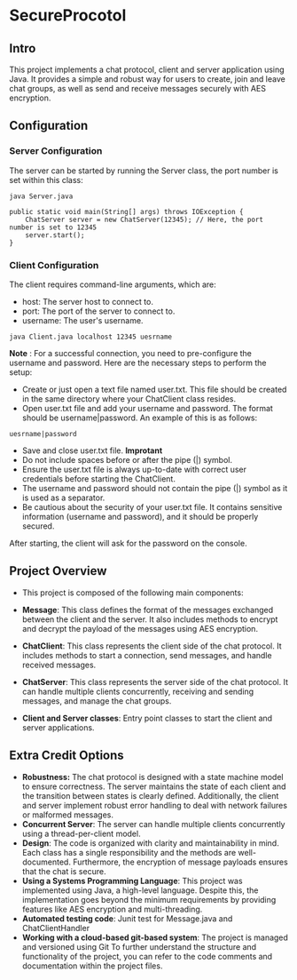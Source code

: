 # SecureProcotol
## Intro
This project implements a chat protocol, client and server application using Java. It provides a simple and robust way for users to create, join and leave chat groups, as well as send and receive messages securely with AES encryption.
## Configuration
### Server Configuration
The server can be started by running the Server class, the port number is set within this class:
```
java Server.java 
```
```
public static void main(String[] args) throws IOException {
    ChatServer server = new ChatServer(12345); // Here, the port number is set to 12345
    server.start();
}
```
### Client Configuration
The client requires command-line arguments, which are:
- host: The server host to connect to.
- port: The port of the server to connect to.
- username: The user's username.
```
java Client.java localhost 12345 uesrname
```
**Note** :  For a successful connection, you need to pre-configure the username and password. Here are the necessary steps to perform the setup:
- Create or just open a text file named user.txt. This file should be created in the same directory where your ChatClient class resides.
- Open user.txt file and add your username and password. The format should be username|password. An example of this is as follows:
```
uesrname|password
```
- Save and close user.txt file.
**Improtant**
- Do not include spaces before or after the pipe (|) symbol.
- Ensure the user.txt file is always up-to-date with correct user credentials before starting the ChatClient.
- The username and password should not contain the pipe (|) symbol as it is used as a separator.
- Be cautious about the security of your user.txt file. It contains sensitive information (username and password), and it should be properly secured.


After starting, the client will ask for the password on the console.
## Project Overview
- This project is composed of the following main components:

- **Message**: This class defines the format of the messages exchanged between the client and the server. It also includes methods to encrypt and decrypt the payload of the messages using AES encryption.

- **ChatClient**: This class represents the client side of the chat protocol. It includes methods to start a connection, send messages, and handle received messages.

- **ChatServer**: This class represents the server side of the chat protocol. It can handle multiple clients concurrently, receiving and sending messages, and manage the chat groups.

- **Client and Server classes**: Entry point classes to start the client and server applications.
## Extra Credit Options

- **Robustness:** The chat protocol is designed with a state machine model to ensure correctness. The server maintains the state of each client and the transition between states is clearly defined. Additionally, the client and server implement robust error handling to deal with network failures or malformed messages.
- **Concurrent Server**: The server can handle multiple clients concurrently using a thread-per-client model.
- **Design**: The code is organized with clarity and maintainability in mind. Each class has a single responsibility and the methods are well-documented. Furthermore, the encryption of message payloads ensures that the chat is secure.
- **Using a Systems Programming Language**: This project was implemented using Java, a high-level language. Despite this, the implementation goes beyond the minimum requirements by providing features like AES encryption and multi-threading.
- **Automated testing code**: Junit test for Message.java and ChatClientHandler
- **Working with a cloud-based git-based system**: The project is managed and versioned using Git
To further understand the structure and functionality of the project, you can refer to the code comments and documentation within the project files.




